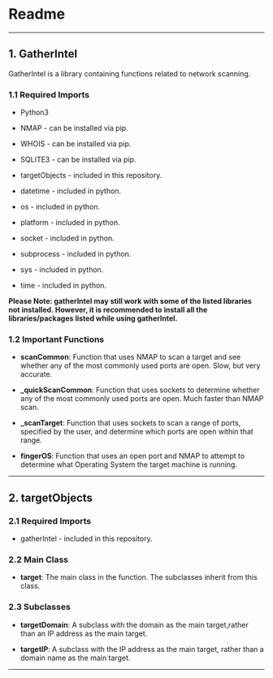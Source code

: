 # Readme
---

## 1. GatherIntel

GatherIntel is a library containing functions related to network scanning.

### 1.1 Required Imports 

* Python3

* NMAP - can be installed via pip.

* WHOIS - can be installed via pip.

* SQLITE3 - can be installed via pip.

* targetObjects - included in this repository.

* datetime - included in python.

* os - included in python.

* platform - included in python.

* socket - included in python.

* subprocess - included in python.

* sys - included in python.

* time - included in python.

**Please Note: gatherIntel may still work with some of the listed libraries not installed. However, it is recommended to install all the libraries/packages listed while using gatherIntel.**

### 1.2 Important Functions

* **scanCommon**: Function that uses NMAP to scan a target and see whether any of the most commonly used ports are open. Slow, but very accurate.

* **_quickScanCommon**: Function that uses sockets to determine whether any of the most commonly used ports are open. Much faster than NMAP scan.

* **_scanTarget**: Function that uses sockets to scan a range of ports, specified by the user, and determine which ports are open within that range.

* **fingerOS**: Function that uses an open port and NMAP to attempt to determine what Operating System the target machine is running.

---

## 2. targetObjects

### 2.1 Required Imports

* gatherIntel - included in this repository.


### 2.2 Main Class

* **target**: The main class in the function. The subclasses inherit from this class.


### 2.3 Subclasses

* **targetDomain**: A subclass with the domain as the main target,rather than an IP address as the main target.

* **targetIP**: A subclass with the IP address as the main target, rather than a domain name as the main target.

---